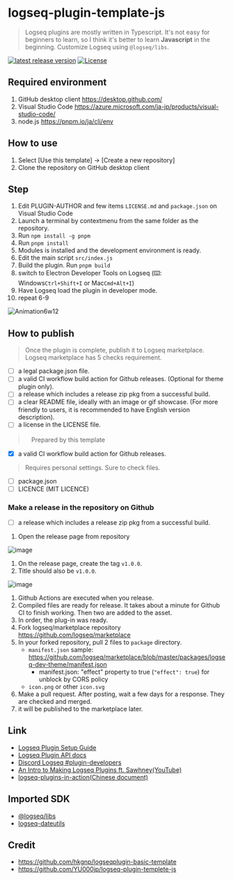# logseq-plugin-template-js

> Logseq plugins are mostly written in Typescript. It's not easy for beginners to learn, so I think it's better to learn **Javascript** in the beginning. Customize Logseq using `@logseq/libs`.

[![latest release version](https://img.shields.io/github/v/release/YU000jp/logseq-plugin-template-js)](https://github.com/YU000jp/logseq-plugin-template-js/releases)
[![License](https://img.shields.io/github/license/YU000jp/logseq-plugin-template-js?color=blue)](https://github.com/YU000jp/logseq-plugin-template-js/blob/main/LICENSE)

## Required environment

1. GitHub desktop client <https://desktop.github.com/>
1. Visual Studio Code <https://azure.microsoft.com/ja-jp/products/visual-studio-code/>
1. node.js <https://pnpm.io/ja/cli/env>

## How to use

1. Select [Use this template] → [Create a new repository]
1. Clone the repository on GitHub desktop client

## Step

1. Edit PLUGIN-AUTHOR and few items `LICENSE.md` and `package.json` on Visual Studio Code
1. Launch a terminal by contextmenu from the same folder as the repository.
1. Run `npm install -g pnpm`
1. Run `pnpm install`
1. Modules is installed and the development environment is ready.
1. Edit the main script `src/index.js`
1. Build the plugin. Run `pnpm build`
1. switch to Electron Developer Tools on Logseq (⌨️: Windows`Ctrl+Shift+I` or Mac`Cmd+Alt+I`)
1. Have Logseq load the plugin in developer mode.
1. repeat 6-9

![Animation6w12](https://user-images.githubusercontent.com/111847207/204119897-c237eabf-c538-4d24-ac72-c6735364119a.gif)

## How to publish

> Once the plugin is complete, publish it to Logseq marketplace. Logseq marketplace has 5 checks requirement.

- [ ] a legal package.json file.
- [ ] a valid CI workflow build action for Github releases. (Optional for theme plugin only).
- [ ] a release which includes a release zip pkg from a successful build.
- [ ] a clear README file, ideally with an image or gif showcase. (For more friendly to users, it is recommended to have English version description).
- [ ] a license in the LICENSE file.

>　Prepared by this template

- [x]  a valid CI workflow build action for Github releases.

> Requires personal settings. Sure to check files.

- [ ] package.json
- [ ] LICENCE (MIT LICENCE)

### Make a release in the repository on Github

- [ ]  a release which includes a release zip pkg from a successful build.

1. Open the release page from repository

![image](https://user-images.githubusercontent.com/111847207/206027638-99da2713-f674-4813-9644-a094a134479f.png)

1. On the release page, create the tag `v1.0.0`.
1. Title should also be `v1.0.0`.

![image](https://user-images.githubusercontent.com/111847207/206028567-02e0d6b0-f2ff-4a53-b471-97d534732d19.png)

1. Github Actions are executed when you release.
1. Compiled files are ready for release. It takes about a minute for Github CI to finish working. Then two are added to the asset.
1. In order, the plug-in was ready.
1. Fork logseq/marketplace repository <https://github.com/logseq/marketplace>
1. In your forked repository, pull  2 files to `package` directory.
   - `manifest.json` sample: <https://github.com/logseq/marketplace/blob/master/packages/logseq-dev-theme/manifest.json>
      - manifest.json: "effect" property to true (`"effect": true`) for unblock by CORS policy
   - `icon.png` or other `icon.svg`
1. Make a pull request. After posting, wait a few days for a response. They are checked and merged.
1. it will be published to the marketplace later.

## Link

- [Logseq Plugin Setup Guide](https://gist.github.com/xyhp915/bb9f67f5b430ac0da2629d586a3e4d69)
- [Logseq Plugin API docs](https://plugins-doc.logseq.com/)
- [Discord Logseq #plugin-developers](https://discord.gg/rak7X2dXx9)
- [An Intro to Making Logseq Plugins ft. Sawhney(YouTube)](https://www.youtube.com/watch?v=57h7te3NvJg)
- [logseq-plugins-in-action(Chinese document)](https://correctroad.gitbook.io/logseq-plugins-in-action/)

## Imported SDK

- [@logseq/libs](https://logseq.github.io/plugins/)
- [logseq-dateutils](https://github.com/hkgnp/logseq-dateutils)

## Credit

- <https://github.com/hkgnp/logseqplugin-basic-template>
- <https://github.com/YU000jp/logseq-plugin-templete-js>

